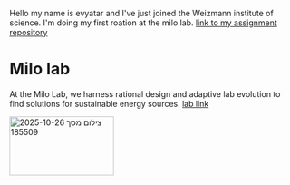 
Hello my name is evyatar and I've just joined the Weizmann institute of science. I'm doing my first roation at the milo lab.
[link to my assignment repository](https://github.com/Evyatar-shaked/Evyatar-Shaked_Assignments)

# Milo lab
At the Milo Lab, we harness rational design and adaptive lab evolution to find solutions for sustainable energy sources. 
 [lab link](https://www.weizmann.ac.il/plants/milo/)



<img width="184" height="104" alt="צילום מסך 2025-10-26 185509" src="https://github.com/user-attachments/assets/2aeca78d-a66b-4364-aa80-c7f2d486d5cb" />


